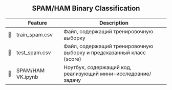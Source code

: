 <h2 align = center>SPAM/HAM Binary Classification</h2>

|    |   Feature         | Description |
|----|-------------------|---------------------------------------------------------------|
| 📄 | train_spam.csv   | Файл, содержащий тренировочную выборку|
| 📄 | test_spam.csv |Файл, содержащий тренировочную выборку и предсказанный класс (score)|
| 📔 | SPAM/HAM VK.ipynb  | Ноутбук, содержащий код, реализующий мини-исследовние/задачу|
